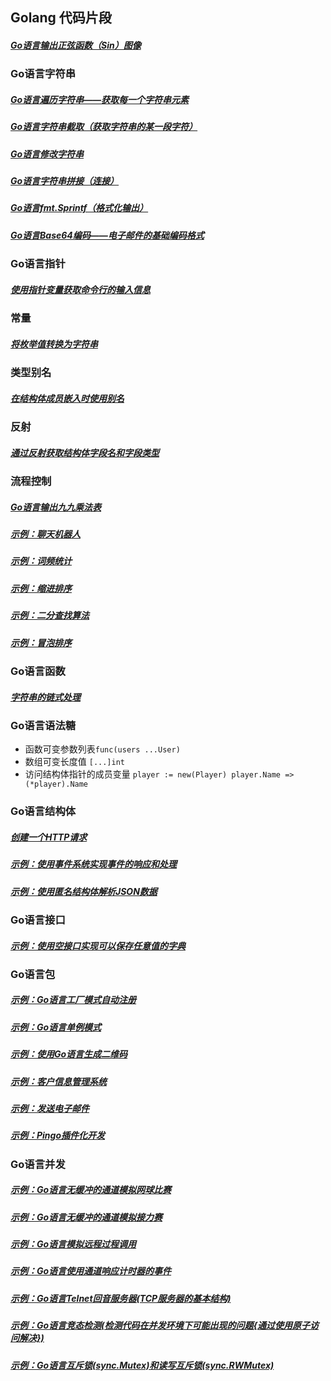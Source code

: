 ## Golang 代码片段

##### [Go语言输出正弦函数（Sin）图像](markdown/002/out-sin-func-picture.md)

### Go语言字符串

##### [Go语言遍历字符串——获取每一个字符串元素](markdown/002/traversing-string.md)
##### [Go语言字符串截取（获取字符串的某一段字符）](markdown/002/string-interception.md)
##### [Go语言修改字符串](markdown/002/change-string.md)
##### [Go语言字符串拼接（连接）](markdown/002/join-string.md)
##### [Go语言fmt.Sprintf（格式化输出）](markdown/002/format-out-string.md)
##### [Go语言Base64编码——电子邮件的基础编码格式](markdown/002/base64-string.md)

### Go语言指针

##### [使用指针变量获取命令行的输入信息](markdown/002/pointer.md)

### 常量

##### [将枚举值转换为字符串](markdown/002/enumerate-to-string.md)

### 类型别名

##### [在结构体成员嵌入时使用别名](markdown/002/type-alias.md)

### 反射

##### [通过反射获取结构体字段名和字段类型](markdown/002/type-alias.md)

### 流程控制

##### [Go语言输出九九乘法表](markdown/004/for-loop-using.md)
##### [示例：聊天机器人](markdown/004/chat-robot.md)
##### [示例：词频统计](markdown/004/word-frequency-statistics.md)
##### [示例：缩进排序](markdown/004/indentation-sort.md)
##### [示例：二分查找算法](markdown/004/binary-find.md)
##### [示例：冒泡排序](markdown/004/bubble-sort.md)


### Go语言函数

##### [字符串的链式处理](markdown/005/string-chain-processing.md)

### Go语言语法糖

- 函数可变参数列表`func(users ...User)`
- 数组可变长度值 `[...]int`
- 访问结构体指针的成员变量 `player := new(Player) player.Name => (*player).Name`

### Go语言结构体

##### [创建一个HTTP请求](markdown/006/new-http-request.md)
##### [示例：使用事件系统实现事件的响应和处理](markdown/006/event.md)
##### [示例：使用匿名结构体解析JSON数据](markdown/006/anonymous-struct-parse-json-data.md)

### Go语言接口

##### [示例：使用空接口实现可以保存任意值的字典](markdown/007/save-interface-value-into-dictionary.md)

### Go语言包

##### [示例：Go语言工厂模式自动注册](markdown/008/auto-register-factory.md)
##### [示例：Go语言单例模式](markdown/008/single-mode.md)
##### [示例：使用Go语言生成二维码](markdown/008/generate-qrcode.md)
##### [示例：客户信息管理系统](markdown/008/customer-management-os.md)
##### [示例：发送电子邮件](markdown/008/send-email.md)
##### [示例：Pingo插件化开发](markdown/008/pingo-plugin.md)

### Go语言并发

##### [示例：Go语言无缓冲的通道模拟网球比赛](markdown/009/none-cache-channel.md)
##### [示例：Go语言无缓冲的通道模拟接力赛](markdown/009/none-cache-channel-relay.md)
##### [示例：Go语言模拟远程过程调用](markdown/009/mock-rpc.md)
##### [示例：Go语言使用通道响应计时器的事件](markdown/009/use-channel-response-timer-event.md)
##### [示例：Go语言Telnet回音服务器(TCP服务器的基本结构)](markdown/009/telnet.md)
##### [示例：Go语言竞态检测(检测代码在并发环境下可能出现的问题{通过使用原子访问解决})](markdown/009/race-check.md)
##### [示例：Go语言互斥锁(sync.Mutex)和读写互斥锁(sync.RWMutex)](markdown/009/lock.md)